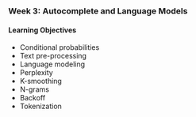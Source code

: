 ### Week 3: Autocomplete and Language Models

#### Learning Objectives

* Conditional probabilities
* Text pre-processing
* Language modeling
* Perplexity
* K-smoothing
* N-grams
* Backoff
* Tokenization
